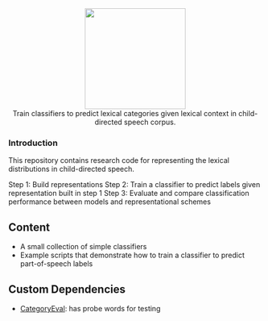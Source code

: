 <div align="center">
 <img src="images/logo.png" width="200"> 
 
</div>

<div align="center">
 Train classifiers to predict lexical categories given lexical context in child-directed speech corpus.
</div>


### Introduction

This repository contains research code for representing the lexical distributions in child-directed speech.

Step 1: Build representations
Step 2: Train a classifier to predict labels given representation built in step 1
Step 3: Evaluate and compare classification performance between models and representational schemes

## Content

- A small collection of simple classifiers
- Example scripts that demonstrate how to train a classifier to predict part-of-speech labels 

## Custom Dependencies

* [CategoryEval](https://github.com/phueb/CategoryEval): has probe words for testing


